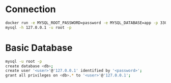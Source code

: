 # Connection
```bash
docker run -e MYSQL_ROOT_PASSWORD=password -e MYSQL_DATABASE=app -p 3306:3306 mysql:latest
mysql -h 127.0.0.1 -u root -p
```

#  Basic Database
```bash
mysql -u root -p
create database <db>;
create user '<user>'@'127.0.0.1' identified by '<password>';
grant all privileges on <db>.* to '<user>'@'127.0.0.1';
```
